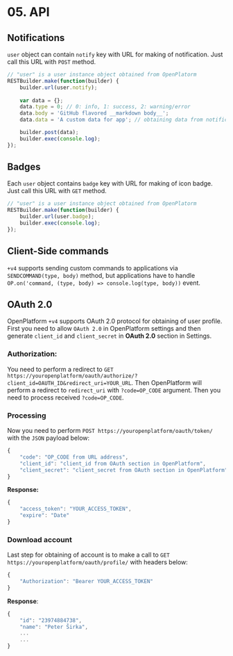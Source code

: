 # 05. __API__

## Notifications

`user` object can contain `notify` key with URL for making of notification. Just call this URL with `POST` method.

```javascript
// "user" is a user instance object obtained from OpenPlatorm
RESTBuilder.make(function(builder) {
	builder.url(user.notify);
	
	var data = {};
	data.type = 0; // 0: info, 1: success, 2: warning/error
	data.body = 'GitHub flavored __markdown body__';
	data.data = 'A custom data for app'; // obtaining data from notification is very easy in app, just define "OP.on('notify', function(data) {})" on client-side in your app

	builder.post(data);
	builder.exec(console.log);
});
```

## Badges

Each `user` object contains `badge` key with URL for making of icon badge. Just call this URL with `GET` method.

```javascript
// "user" is a user instance object obtained from OpenPlatorm
RESTBuilder.make(function(builder) {
	builder.url(user.badge);
	builder.exec(console.log);
});
```

## Client-Side commands

`+v4` supports sending custom commands to applications via `SENDCOMMAND(type, body)` method, but applications have to handle `OP.on('command, (type, body) => console.log(type, body))` event.

## OAuth 2.0

OpenPlatform `+v4` supports OAuth 2.0 protocol for obtaining of user profile. First you need to allow `OAuth 2.0` in OpenPlatform settings and then generate `client_id` and `client_secret` in __OAuth 2.0__ section in Settings.

### Authorization:

You need to perform a redirect to `GET https://youropenplatform/oauth/authorize/?client_id=OAUTH_ID&redirect_uri=YOUR_URL`. Then OpenPlatform will perform a redirect to `redirect_uri` with `?code=OP_CODE` argument. Then you need to process received `?code=OP_CODE`.

### Processing

Now you need to perform `POST https://youropenplatform/oauth/token/` with the `JSON` payload below:

```js
{
	"code": "OP_CODE from URL address",
	"client_id": "client_id from OAuth section in OpenPlatform",
	"client_secret": "client_secret from OAuth section in OpenPlatform"
}
```

__Response:__

```js
{
	"access_token": "YOUR_ACCESS_TOKEN",
	"expire": "Date"
}
```

### Download account

Last step for obtaining of account is to make a call to `GET https://youropenplatform/oauth/profile/` with headers below:

```js
{
	"Authorization": "Bearer YOUR_ACCESS_TOKEN"
}
```

__Response__:

```js
{
	"id": "23974884738",
	"name": "Peter Širka",
	...
	...
}
```